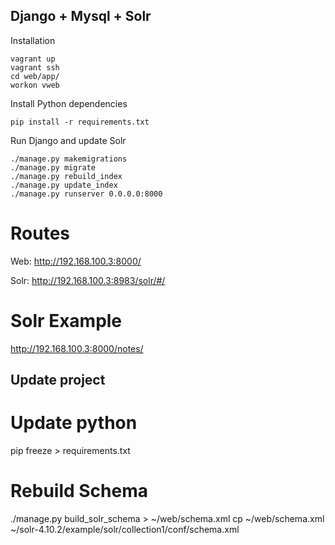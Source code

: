 Django + Mysql + Solr
---------------------

Installation

```
vagrant up
vagrant ssh
cd web/app/
workon vweb
```

Install Python dependencies

```
pip install -r requirements.txt
```
Run Django and update Solr
```
./manage.py makemigrations
./manage.py migrate
./manage.py rebuild_index
./manage.py update_index
./manage.py runserver 0.0.0.0:8000
```

Routes
======

Web:
http://192.168.100.3:8000/

Solr:
http://192.168.100.3:8983/solr/#/

Solr Example
============
http://192.168.100.3:8000/notes/


Update project
--------------

Update python
=============
pip freeze > requirements.txt

Rebuild Schema
==============
./manage.py build_solr_schema > ~/web/schema.xml
cp ~/web/schema.xml ~/solr-4.10.2/example/solr/collection1/conf/schema.xml

